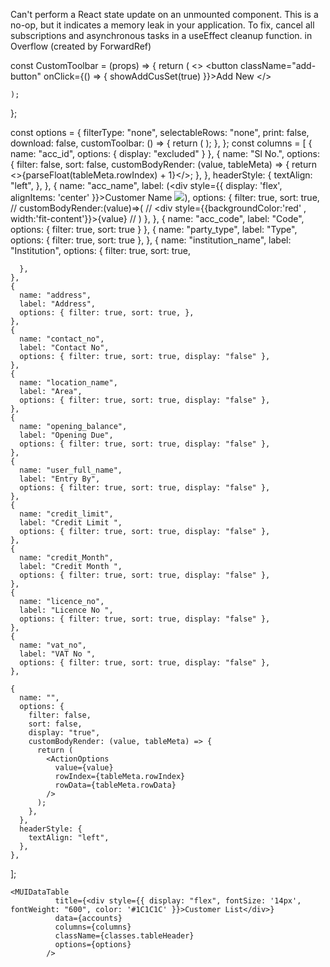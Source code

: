Can't perform a React state update on an unmounted component. This is a no-op, but it indicates a memory leak in your application. To fix, cancel all subscriptions and asynchronous tasks in a useEffect cleanup function.
    in Overflow (created by ForwardRef)

const CustomToolbar = (props) => {
    return (
      <>
        <button className="add-button" onClick={() => { showAddCusSet(true) }}>Add New</button>
      </>

    );
  };


  const options = {
    filterType: "none",
    selectableRows: "none",
    print: false,
    download: false,
    customToolbar: () => {
      return (
        <CustomToolbar />
      );
    },
  };
    const columns = [
    { name: "acc_id", options: { display: "excluded" } },
    {
      name: "Sl No.",
      options: {
        filter: false,
        sort: false,
        customBodyRender: (value, tableMeta) => {
          return <>{parseFloat(tableMeta.rowIndex) + 1}</>;
        },
      },
      headerStyle: {
        textAlign: "left",
      },
    },
    {
      name: "acc_name",
      label: (<div style={{ display: 'flex', alignItems: 'center' }}>Customer Name <img src={MinusCircleOutlined} /></div>),
      options: {
        filter: true, sort: true,
        // customBodyRender:(value)=>(
        //   <div style={{backgroundColor:'red' , width:'fit-content'}}>{value}</div>
        // )
      },
    },
    { name: "acc_code", label: "Code", options: { filter: true, sort: true } },
    {
      name: "party_type",
      label: "Type",
      options: { filter: true, sort: true },
    },
    {
      name: "institution_name",
      label: "Institution",
      options: {
        filter: true, sort: true,

      },
    },
    {
      name: "address",
      label: "Address",
      options: { filter: true, sort: true, },
    },
    {
      name: "contact_no",
      label: "Contact No",
      options: { filter: true, sort: true, display: "false" },
    },
    {
      name: "location_name",
      label: "Area",
      options: { filter: true, sort: true, display: "false" },
    },
    {
      name: "opening_balance",
      label: "Opening Due",
      options: { filter: true, sort: true, display: "false" },
    },
    {
      name: "user_full_name",
      label: "Entry By",
      options: { filter: true, sort: true, display: "false" },
    },
    {
      name: "credit_limit",
      label: "Credit Limit ",
      options: { filter: true, sort: true, display: "false" },
    },
    {
      name: "credit_Month",
      label: "Credit Month ",
      options: { filter: true, sort: true, display: "false" },
    },
    {
      name: "licence_no",
      label: "Licence No ",
      options: { filter: true, sort: true, display: "false" },
    },
    {
      name: "vat_no",
      label: "VAT No ",
      options: { filter: true, sort: true, display: "false" },
    },

    {
      name: "",
      options: {
        filter: false,
        sort: false,
        display: "true",
        customBodyRender: (value, tableMeta) => {
          return (
            <ActionOptions
              value={value}
              rowIndex={tableMeta.rowIndex}
              rowData={tableMeta.rowData}
            />
          );
        },
      },
      headerStyle: {
        textAlign: "left",
      },
    },
  ];


    <MUIDataTable
              title={<div style={{ display: "flex", fontSize: '14px', fontWeight: "600", color: '#1C1C1C' }}>Customer List</div>}
              data={accounts}
              columns={columns}
              className={classes.tableHeader}
              options={options}
            />

